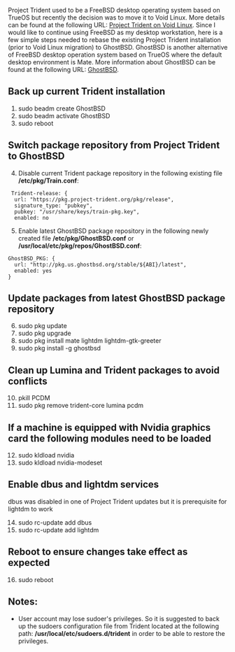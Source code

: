 Project Trident used to be a FreeBSD desktop operating system based on TrueOS but recently the decision was to move it to Void Linux. More details can be found at the following URL: [Project Trident on Void Linux](https://project-trident.org/post/2019-12-26_stable12-u13_available/).  Since I would like to continue using FreeBSD as my desktop workstation, here is a few  simple steps needed to rebase the existing Project Trident installation (prior to Void Linux migration) to GhostBSD. GhostBSD is another alternative of FreeBSD desktop operation system based on TrueOS where the default desktop environment is Mate. More information about GhostBSD can be found at the following URL: [GhostBSD](http://ghostbsd.org/about).

## Back up current Trident installation
1. sudo beadm create GhostBSD
2. sudo beadm activate GhostBSD
3. sudo reboot
## Switch package repository from Project Trident to GhostBSD
4. Disable current Trident package repository in the following existing file **/etc/pkg/Train.conf**:
```
 Trident-release: {
  url: "https://pkg.project-trident.org/pkg/release",
  signature_type: "pubkey",
  pubkey: "/usr/share/keys/train-pkg.key",
  enabled: no
 ```
5. Enable latest GhostBSD package repository in the following newly created file **/etc/pkg/GhostBSD.conf** or **/usr/local/etc/pkg/repos/GhostBSD.conf**:
```
GhostBSD_PKG: {
  url: "http://pkg.us.ghostbsd.org/stable/${ABI}/latest",
  enabled: yes
}
```
## Update packages from latest GhostBSD package repository
6. sudo pkg update
7. sudo pkg upgrade
8. sudo pkg install mate lightdm lightdm-gtk-greeter
9. sudo pkg install -g ghostbsd
## Clean up Lumina and Trident packages to avoid conflicts
10. pkill PCDM
11. sudo pkg remove trident-core lumina pcdm
## If a machine is equipped with Nvidia graphics card the following modules need to be loaded
12. sudo kldload nvidia
13. sudo kldload nvidia-modeset 
## Enable dbus and lightdm services
dbus was disabled in one of Project Trident updates but it is prerequisite for lightdm to work

14. sudo rc-update add dbus 
15. sudo rc-update add lightdm

## Reboot to ensure changes take effect as expected
16. sudo reboot

## Notes:
* User account may lose sudoer's privileges. So it is suggested to back up the sudoers configuration file from Trident located at the following path: **/usr/local/etc/sudoers.d/trident** in order to be able to restore the privileges.
